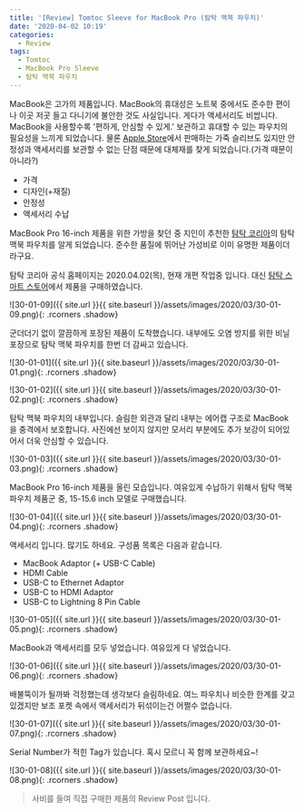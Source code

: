 ```yaml
---
title: '[Review] Tomtoc Sleeve for MacBook Pro (탐탁 맥북 파우치)'
date: '2020-04-02 10:19'
categories:
  - Review
tags:
  - Tomtoc
  - MacBook Pro Sleeve
  - 탐탁 맥북 파우치
---
```


MacBook은 고가의 제품입니다. MacBook의 휴대성은 노트북 중에서도 준수한 편이나 이곳 저곳 들고 다니기에 불안한 것도 사실입니다. 게다가 액세서리도 비쌉니다. MacBook을 사용할수록 '편하게, 안심할 수 있게.' 보관하고 휴대할 수 있는 파우치의 필요성을 느끼게 되었습니다. 물론 [Apple Store](https://www.apple.com/kr/shop/product/MWV92/16형-macbook-pro용-가죽-슬리브-새들-브라운?fnode=4c)에서 판매하는 가죽 슬리브도 있지만 안정성과 액세서리를 보관할 수 없는 단점 때문에 대체재를 찾게 되었습니다.(가격 때문이 아니라?)

- 가격
- 디자인(+재질)
- 안정성
- 액세서리 수납

MacBook Pro 16-inch 제품을 위한 가방을 찾던 중 지인이 추천한 [탐탁 코리아](http://tomtoc.kr)의 탐탁 맥북 파우치를 알게 되었습니다.
준수한 품질에 뛰어난 가성비로 이미 유명한 제품이더라구요.

탐탁 코리아 공식 홈페이지는 2020.04.02(목), 현재 개편 작업중 입니다. 대신 [탐탁 스마트 스토어](https://smartstore.naver.com/tomtoc?NaPm=ct%3Dk8i1m423%7Cci%3Dcheckout%7Ctr%3Dds%7Ctrx%3D%7Chk%3Dd817b90ded7d9a29c50fc56703000743b0c69ae9)에서 제품을 구매하였습니다.

![30-01-09]({{ site.url }}{{ site.baseurl }}/assets/images/2020/03/30-01-09.png){: .rcorners .shadow}

군더더기 없이 깔끔하게 포장된 제품이 도착했습니다. 내부에도 오염 방지를 위한 비닐 포장으로 탐탁 맥북 파우치를 한번 더 감싸고 있습니다.

![30-01-01]({{ site.url }}{{ site.baseurl }}/assets/images/2020/03/30-01-01.png){: .rcorners .shadow}

![30-01-02]({{ site.url }}{{ site.baseurl }}/assets/images/2020/03/30-01-02.png){: .rcorners .shadow}

탐탁 맥북 파우치의 내부입니다. 슬림한 외관과 달리 내부는 에어캡 구조로 MacBook을 충격에서 보호합니다. 사진에선 보이지 않지만 모서리 부분에도 추가 보강이 되어있어서 더욱 안심할 수 있습니다.

![30-01-03]({{ site.url }}{{ site.baseurl }}/assets/images/2020/03/30-01-03.png){: .rcorners .shadow}

MacBook Pro 16-inch 제품을 올린 모습입니다. 여유있게 수납하기 위해서 탐탁 맥북 파우치 제품군 중, 15-15.6 inch 모델로 구매했습니다.

![30-01-04]({{ site.url }}{{ site.baseurl }}/assets/images/2020/03/30-01-04.png){: .rcorners .shadow}

액세서리 입니다. 많기도 하네요. 구성품 목록은 다음과 같습니다.

- MacBook Adaptor (+ USB-C Cable)
- HDMI Cable
- USB-C to Ethernet Adaptor
- USB-C to HDMI Adaptor
- USB-C to Lightning 8 Pin Cable

![30-01-05]({{ site.url }}{{ site.baseurl }}/assets/images/2020/03/30-01-05.png){: .rcorners .shadow}

MacBook과 액세서리를 모두 넣었습니다. 여유있게 다 넣었습니다.

![30-01-06]({{ site.url }}{{ site.baseurl }}/assets/images/2020/03/30-01-06.png){: .rcorners .shadow}

배불뚝이가 될까봐 걱정했는데 생각보다 슬림하네요. 여느 파우치나 비슷한 한계를 갖고 있겠지만 보조 포켓 속에서 액세서리가 뒤섞이는건 어쩔수 없습니다.

![30-01-07]({{ site.url }}{{ site.baseurl }}/assets/images/2020/03/30-01-07.png){: .rcorners .shadow}

Serial Number가 적힌 Tag가 있습니다. 혹시 모르니 꼭 함께 보관하세요~!

![30-01-08]({{ site.url }}{{ site.baseurl }}/assets/images/2020/03/30-01-08.png){: .rcorners .shadow}

> 사비를 들여 직접 구매한 제품의 Review Post 입니다.

